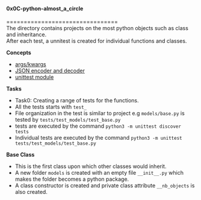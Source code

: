 #### 0x0C-python-almost_a_circle       
================================       
The directory contains projects on the most python objects such as class and inheritance.    
After each test, a unnitest is created for individual functions and classes.      

**Concepts**   
* [args/kwargs](https://yasoob.me/2013/08/04/args-and-kwargs-in-python-explained/)     
* [JSON encoder and decoder](https://docs.python.org/3/library/json.html)     
* [unittest module](https://docs.python.org/3.4/library/unittest.html#module-unittest)     

**Tasks**    

* Task0: Creating a range of tests for the functions.    
* All the tests starts with `test_`   
* File organization in the test is similar to project e.g `models/base.py` is tested by `tests/test_models/test_base.py`    
* tests are executed by the command `python3 -m unittest discover tests`    
* Individual tests are executed by the command `python3 -m unittest tests/test_models/test_base.py`     

**Base Class**     

* This is the first class upon which other classes would inherit.    
* A new folder `models` is created with an empty file `__init__.py` which makes the folder becomes a python package.      
* A class constructor is created and private class attribute `__nb_objects` is also created. 
